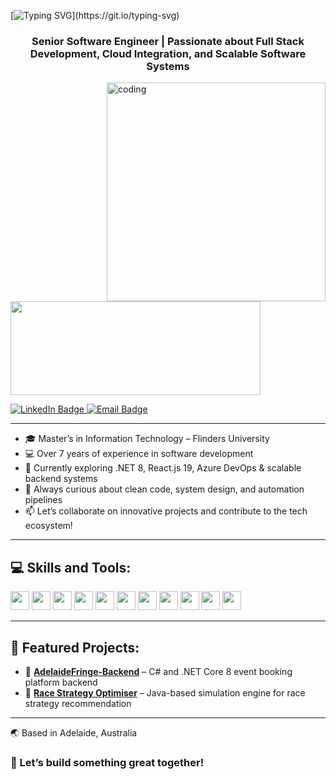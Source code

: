 [![Typing SVG](https://readme-typing-svg.demolab.com?font=Fira+Code&pause=1000&color=2ECC40&width=720&lines=%F0%9F%91%8B+Hey%2C+there%21+I'm+Madusha+Piumee+Welcome+to+my+Profile!)](https://git.io/typing-svg)

<h3 align="center">Senior Software Engineer | Passionate about Full Stack Development, Cloud Integration, and Scalable Software Systems</h3>

<img align="right" alt="coding" height="350" width="350" src="https://marketbusinessnews.com/wp-content/uploads/2020/10/1-Predictive-Analytics-GIF-for-article.gif">

<p align="left">
  <a href="https://www.linkedin.com/in/piumee-senevirathne-299a07108/" target="blank">
    <img src="https://cdn.dribbble.com/users/1525393/screenshots/6420056/comp_4.gif" width="400" height="150" />
  </a>
</p>

<div id="badges" align="left">
  <a href="https://www.linkedin.com/in/piumee-senevirathne-299a07108/">
    <img src="https://img.shields.io/badge/LinkedIn-blue?style=for-the-badge&logo=linkedin&logoColor=white" alt="LinkedIn Badge"/>
  </a>
  <a href="mailto:mspiumee@gmail.com">
    <img src="https://img.shields.io/badge/Email-D14836?style=for-the-badge&logo=gmail&logoColor=white" alt="Email Badge"/>
  </a>
</div>

---

- 🎓 Master’s in Information Technology – Flinders University  
- 💻 Over 7 years of experience in software development  
- 🚀 Currently exploring .NET 8, React.js 19, Azure DevOps & scalable backend systems  
- 🧠 Always curious about clean code, system design, and automation pipelines  
- 📫 Let’s collaborate on innovative projects and contribute to the tech ecosystem!  

---

## 💻 Skills and Tools:

<img height=30 src="https://img.shields.io/badge/Java-ED8B00?style=for-the-badge&logo=java&logoColor=white">
<img height=30 src="https://img.shields.io/badge/C%23-68217A?style=for-the-badge&logo=csharp&logoColor=white">
<img height=30 src="https://img.shields.io/badge/React-61DAFB?style=for-the-badge&logo=react&logoColor=black">
<img height=30 src="https://img.shields.io/badge/ASP.NET_Core-512BD4?style=for-the-badge&logo=dotnet&logoColor=white">
<img height=30 src="https://img.shields.io/badge/PostgreSQL-336791?style=for-the-badge&logo=postgresql&logoColor=white">
<img height=30 src="https://img.shields.io/badge/Azure-0089D6?style=for-the-badge&logo=azure-devops&logoColor=white">
<img height=30 src="https://img.shields.io/badge/GitHub-181717?style=for-the-badge&logo=github&logoColor=white">
<img height=30 src="https://img.shields.io/badge/Docker-2496ED?style=for-the-badge&logo=docker&logoColor=white">
<img height=30 src="https://img.shields.io/badge/Node.js-339933?style=for-the-badge&logo=nodedotjs&logoColor=white">
<img height=30 src="https://img.shields.io/badge/Jira-0052CC?style=for-the-badge&logo=jira&logoColor=white">
<img height=30 src="https://img.shields.io/badge/Postman-FF6C37?style=for-the-badge&logo=postman&logoColor=white">

---

## 🔧 Featured Projects:

- 🔗 [**AdelaideFringe-Backend**](https://github.com/Piumee/Fringe-Demo) – C# and .NET Core 8 event booking platform backend
- 🔗 [**Race Strategy Optimiser**](https://github.com/Piumee/race-strategy-optimiser) – Java-based simulation engine for race strategy recommendation  

---

🌏 Based in Adelaide, Australia
### 🎯 Let’s build something great together!


